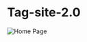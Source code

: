 # Tag-site-2.0

![Home Page](https://trello-attachments.s3.amazonaws.com/575e416c2ee3c1910a926792/1184x730/5c44ca9e969ce7e0de344fda23025064/home.png)
